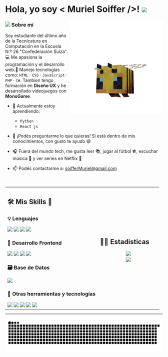 # Hola, yo soy < Muriel Soiffer />! <img src="https://raw.githubusercontent.com/MartinHeinz/MartinHeinz/master/wave.gif" width="30px">

<img align="right" width=300px alt="Abeja volando" src="https://raw.githubusercontent.com/MurielSoiffer/MurielSoiffer/master/assets/abeja.gif"/>

### <img src="https://media.giphy.com/media/ObNTw8Uzwy6KQ/giphy.gif" width="30px"> Sobre mí

Soy estudiante del último año de la Tecnicatura en Computación en la Escuela N.º 26 "Confederación Suiza".  💻 Me apasiona la programación y el desarrollo web.🧠 Manejo tecnologías como: `HTML` · `CSS` · `JavaScript` · `PHP` · `C#`. Tambien tengo formación en **Diseño UX** y he desarrollado videojuegos con **MonoGame**.  

- 🌱 Actualmente estoy aprendiendo:
  - `Python`
  - `React js`

- 💬 ¡Podés preguntarme lo que quieras! Si está dentro de mis conocimientos, con gusto te ayudo 😄  
- 🎧 Fuera del mundo tech, me gusta leer 📚, jugar al fútbol ⚽, escuchar música 🎵 y ver series en Netflix 🍿  
- 📫 Podés contactarme a: [soifferMuriel@gmail.com](mailto:soifferMuriel@gmail.com)

<br>
<table width="100%" >

 <tr>
    <td width="60%">
	    
## 🛠️ Mis Skills 🧠

### 💡 Lenguajes
<span> 
  <img src="https://img.shields.io/badge/JavaScript-F7DF1E?style=for-the-badge&logo=javascript&logoColor=black">
  <img src="https://img.shields.io/badge/PHP-777BB4?style=for-the-badge&logo=php&logoColor=white">
  <img src="https://img.shields.io/badge/C%23-239120?style=for-the-badge&logo=c-sharp&logoColor=white"/>
  <img src="https://img.shields.io/badge/Python-3776AB?style=for-the-badge&logo=python&logoColor=white"/>
</span>

### 🎨 Desarrollo Frontend
<span>
  <img src="https://img.shields.io/badge/HTML5-E34F26?style=for-the-badge&logo=html5&logoColor=white">
  <img src="https://img.shields.io/badge/CSS3-1572B6?style=for-the-badge&logo=css3&logoColor=white">
  <img src="https://img.shields.io/badge/Bootstrap-563D7C?style=for-the-badge&logo=bootstrap&logoColor=white">
  <img src="https://img.shields.io/badge/React-20232A?style=for-the-badge&logo=react&logoColor=61DAFB"/>
</span>

### 🗃️ Base de Datos
<span>
  <img src="https://img.shields.io/badge/MySQL-00000F?style=for-the-badge&logo=mysql&logoColor=white">
</span>

### 🧰 Otras herramientas y tecnologías
<span>
  <img src="https://img.shields.io/badge/Visual_Studio_Code-0078D4?style=for-the-badge&logo=visual%20studio%20code&logoColor=white">
  <img src="https://img.shields.io/badge/Git-F05032?style=for-the-badge&logo=git&logoColor=white">
  <img src="https://img.shields.io/badge/Xampp-F37623?style=for-the-badge&logo=xampp&logoColor=white">
  <img src="https://img.shields.io/badge/GitHub-100000?style=for-the-badge&logo=github&logoColor=white">
  <img src="https://img.shields.io/badge/MonoGame-000000?style=for-the-badge&logo=monogame&logoColor=white"/>
</span>
</td>

<td>
  
## 📄📜 Estadisticas


<p align="center">
  <img width="100%" src="https://github-readme-streak-stats.herokuapp.com/?user=MurielSoiffer"/>
 </br>
  <img width="100%" src="https://github-readme-stats.vercel.app/api/top-langs/?username=MurielSoiffer&langs_count=7&layout=compact&bg_color=transparent" />
</p>
     
  </td>
 </tr>
</table>
 
---

<p align="center">
	<img src="https://github.com/7oSkaaa/7oSkaaa/blob/output/github-contribution-grid-snake.svg?" alt="Snake Game"/>
</p>

<div align="center">
<!--**MurielSoiffer/MurielSoiffer** es un ✨ _repositorio especial_ ✨ porque su `README.md` (este archivo) aparece en tu perfil de GitHub.-->
</div>
